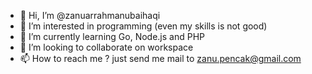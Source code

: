 - 👋 Hi, I’m @zanuarrahmanubaihaqi
- 👀 I’m interested in programming (even my skills is not good)
- 🌱 I’m currently learning Go, Node.js and PHP
- 💞️ I’m looking to collaborate on workspace
- 📫 How to reach me ? just send me mail to zanu.pencak@gmail.com

<!---
zanuarrahmanubaihaqi/zanuarrahmanubaihaqi is a ✨ special ✨ repository because its `README.md` (this file) appears on your GitHub profile.
You can click the Preview link to take a look at your changes.
--->
